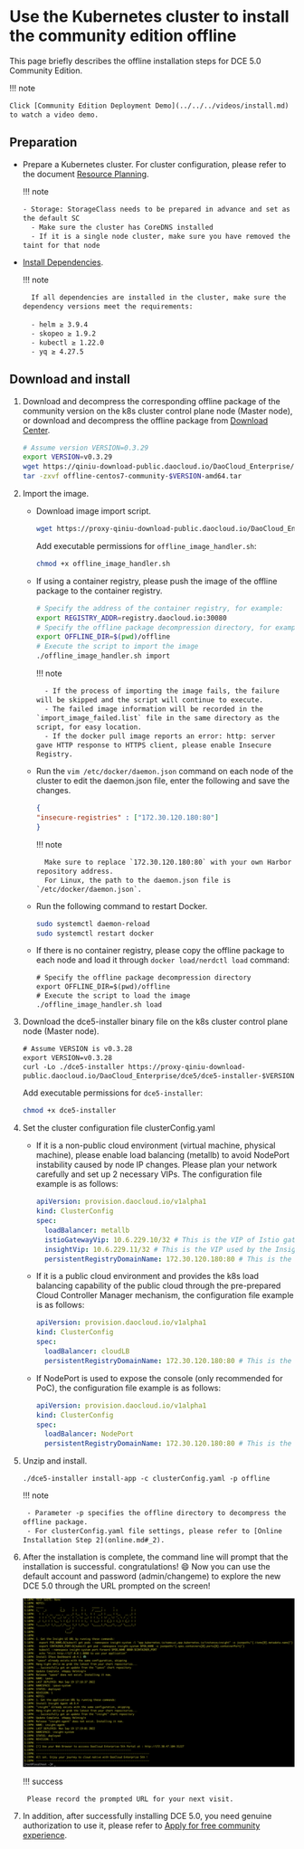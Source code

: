 # Use the Kubernetes cluster to install the community edition offline

This page briefly describes the offline installation steps for DCE 5.0 Community Edition.

!!! note

    Click [Community Edition Deployment Demo](../../../videos/install.md) to watch a video demo.

## Preparation

- Prepare a Kubernetes cluster. For cluster configuration, please refer to the document [Resource Planning](../resources.md).

    !!! note

      - Storage: StorageClass needs to be prepared in advance and set as the default SC
        - Make sure the cluster has CoreDNS installed
        - If it is a single node cluster, make sure you have removed the taint for that node

- [Install Dependencies](../../install-tools.md).

    !!! note

        If all dependencies are installed in the cluster, make sure the dependency versions meet the requirements:

        - helm ≥ 3.9.4
        - skopeo ≥ 1.9.2
        - kubectl ≥ 1.22.0
        - yq ≥ 4.27.5

## Download and install

1. Download and decompress the corresponding offline package of the community version on the k8s cluster control plane node (Master node), or download and decompress the offline package from [Download Center](../../../download/dce5.md).

    ```bash
    # Assume version VERSION=0.3.29
    export VERSION=v0.3.29
    wget https://qiniu-download-public.daocloud.io/DaoCloud_Enterprise/dce5/offline-centos7-community-$VERSION-amd64.tar
    tar -zxvf offline-centos7-community-$VERSION-amd64.tar
    ```

2. Import the image.

    - Download image import script.

        ```bash
        wget https://proxy-qiniu-download-public.daocloud.io/DaoCloud_Enterprise/dce5/offline_image_handler.sh
        ```

        Add executable permissions for `offline_image_handler.sh`:

        ```bash
        chmod +x offline_image_handler.sh
        ```

    - If using a container registry, please push the image of the offline package to the container registry.

        ```bash
        # Specify the address of the container registry, for example:
        export REGISTRY_ADDR=registry.daocloud.io:30080
        # Specify the offline package decompression directory, for example:
        export OFFLINE_DIR=$(pwd)/offline
        # Execute the script to import the image
        ./offline_image_handler.sh import
        ```

        !!! note

            - If the process of importing the image fails, the failure will be skipped and the script will continue to execute.
            - The failed image information will be recorded in the `import_image_failed.list` file in the same directory as the script, for easy location.
            - If the docker pull image reports an error: http: server gave HTTP response to HTTPS client, please enable Insecure Registry.

    - Run the `vim /etc/docker/daemon.json` command on each node of the cluster to edit the daemon.json file, enter the following and save the changes.

        ```json
        {
        "insecure-registries" : ["172.30.120.180:80"]
        }
        ```

        !!! note

            Make sure to replace `172.30.120.180:80` with your own Harbor repository address.
            For Linux, the path to the daemon.json file is `/etc/docker/daemon.json`.

    - Run the following command to restart Docker.

        ```bash
        sudo systemctl daemon-reload
        sudo systemctl restart docker
        ```

    - If there is no container registry, please copy the offline package to each node and load it through `docker load/nerdctl load` command:

        ```shell
        # Specify the offline package decompression directory
        export OFFLINE_DIR=$(pwd)/offline
        # Execute the script to load the image
        ./offline_image_handler.sh load
        ```

3. Download the dce5-installer binary file on the k8s cluster control plane node (Master node).

    ```shell
    # Assume VERSION is v0.3.28
    export VERSION=v0.3.28
    curl -Lo ./dce5-installer https://proxy-qiniu-download-public.daocloud.io/DaoCloud_Enterprise/dce5/dce5-installer-$VERSION
    ```

    Add executable permissions for `dce5-installer`:

    ```bash
    chmod +x dce5-installer
    ```

4. Set the cluster configuration file clusterConfig.yaml

    - If it is a non-public cloud environment (virtual machine, physical machine), please enable load balancing (metallb) to avoid NodePort instability caused by node IP changes. Please plan your network carefully and set up 2 necessary VIPs. The configuration file example is as follows:

        ```yaml
        apiVersion: provision.daocloud.io/v1alpha1
        kind: ClusterConfig
        spec:
          loadBalancer: metallb
          istioGatewayVip: 10.6.229.10/32 # This is the VIP of Istio gateway, and it will also be the browser access IP of DCE 5.0 console
          insightVip: 10.6.229.11/32 # This is the VIP used by the Insight-Server of the Global cluster to collect the monitoring indicators of all sub-clusters on the network path
          persistentRegistryDomainName: 172.30.120.180:80 # This is the Harbor registry address
        ```

    - If it is a public cloud environment and provides the k8s load balancing capability of the public cloud through the pre-prepared Cloud Controller Manager mechanism, the configuration file example is as follows:

        ```yaml
        apiVersion: provision.daocloud.io/v1alpha1
        kind: ClusterConfig
        spec:
          loadBalancer: cloudLB
          persistentRegistryDomainName: 172.30.120.180:80 # This is the Harbor registry address
        ```

    - If NodePort is used to expose the console (only recommended for PoC), the configuration file example is as follows:

        ```yaml
        apiVersion: provision.daocloud.io/v1alpha1
        kind: ClusterConfig
        spec:
          loadBalancer: NodePort
          persistentRegistryDomainName: 172.30.120.180:80 # This is the Harbor registry address
        ```

5. Unzip and install.

    ```shell
    ./dce5-installer install-app -c clusterConfig.yaml -p offline
    ```

    !!! note

        - Parameter -p specifies the offline directory to decompress the offline package.
        - For clusterConfig.yaml file settings, please refer to [Online Installation Step 2](online.md#_2).

6. After the installation is complete, the command line will prompt that the installation is successful. congratulations! :smile: Now you can use the default account and password (admin/changeme) to explore the new DCE 5.0 through the URL prompted on the screen!

    ![Installation successful](../../images/success.png)

    !!! success

        Please record the prompted URL for your next visit.

7. In addition, after successfully installing DCE 5.0, you need genuine authorization to use it, please refer to [Apply for free community experience](../../../dce/license0.md).